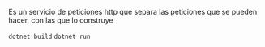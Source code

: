 Es un servicio de peticiones http que separa las peticiones que se pueden hacer, con las que lo construye

```dotnet build```
```dotnet run```
